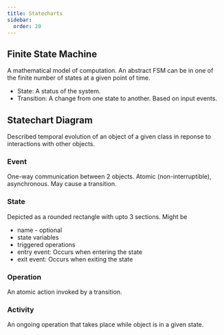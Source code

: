 ```yaml
---
title: Statecharts
sidebar:
  order: 20
---
```


## Finite State Machine

A mathematical model of computation. An abstract FSM can be in one of the finite number of states at a given point of time.
- State: A status of the system.
- Transition: A change from one state to another. Based on input events.

## Statechart Diagram

Described temporal evolution of an object of a given class in reponse to interactions with other objects.

### Event

One-way communication between 2 objects. Atomic (non-interruptible), asynchronous. May cause a transition.


### State

Depicted as a rounded rectangle with upto 3 sections. Might be 
- name - optional
- state variables
- triggered operations
- entry event: Occurs when entering the state
- exit event: Occurs when exiting the state

### Operation

An atomic action invoked by a transition.

### Activity

An ongoing operation that takes place while object is in a given state.
